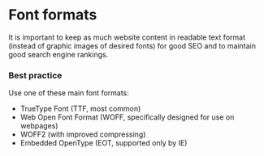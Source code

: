 # Font formats
It is important to keep as much website content in readable text format (instead of graphic images of desired fonts) for good SEO and to maintain good search engine rankings.

### Best practice
Use one of these main font formats: 
* TrueType Font (TTF, most common)
* Web Open Font Format (WOFF, specifically designed for use on webpages)
* WOFF2 (with improved compressing)
* Embedded OpenType (EOT, supported only by IE)

